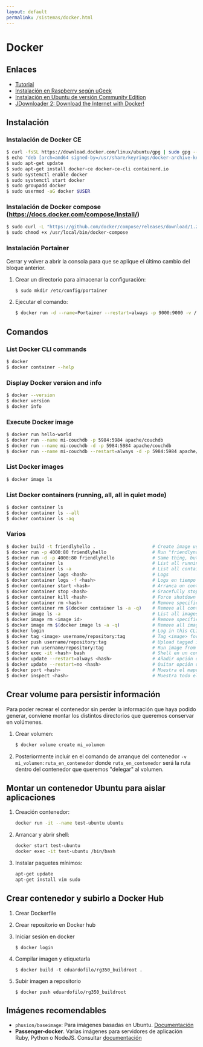 ```yaml
---
layout: default
permalink: /sistemas/docker.html
---
```


# Docker

## Enlaces

* [Tutorial](https://docs.docker.com/get-started/)
* [Instalación en Raspberry según uGeek](https://ugeek.github.io/blog/post/2019-02-03-instalar-docker-en-raspberry-pi-con-raspbian.html)
* [Instalación en Ubuntu de versión Community Edition](https://docs.docker.com/install/linux/docker-ce/ubuntu/)
* [JDownloader 2: Download the Internet with Docker!](https://dbtechreviews.com/2020/06/jdownloader-2-download-the-internet-with-docker/)

## Instalación

### Instalación de Docker CE

```bash
$ curl -fsSL https://download.docker.com/linux/ubuntu/gpg | sudo gpg --dearmor -o /usr/share/keyrings/docker-archive-keyring.gpg
$ echo "deb [arch=amd64 signed-by=/usr/share/keyrings/docker-archive-keyring.gpg] https://download.docker.com/linux/ubuntu $(lsb_release -cs) stable" | sudo tee /etc/apt/sources.list.d/docker.list > /dev/null
$ sudo apt-get update
$ sudo apt-get install docker-ce docker-ce-cli containerd.io
$ sudo systemctl enable docker
$ sudo systemctl start docker
$ sudo groupadd docker
$ sudo usermod -aG docker $USER
```

### Instalación de Docker compose (https://docs.docker.com/compose/install/)

```bash
$ sudo curl -L "https://github.com/docker/compose/releases/download/1.23.2/docker-compose-$(uname -s)-$(uname -m)" -o /usr/local/bin/docker-compose
$ sudo chmod +x /usr/local/bin/docker-compose
```

### Instalación Portainer

Cerrar y volver a abrir la consola para que se aplique el último cambio del bloque anterior.

1. Crear un directorio para almacenar la configuración:
    ```bash
    $ sudo mkdir /etc/config/portainer
    ```

2. Ejecutar el comando:
    ```bash
    $ docker run -d --name=Portainer --restart=always -p 9000:9000 -v /etc/config/portainer:/data -v /var/run/docker.sock:/var/run/docker.sock portainer/portainer
    ```

## Comandos

### List Docker CLI commands

```bash
$ docker
$ docker container --help
```

### Display Docker version and info

```bash
$ docker --version
$ docker version
$ docker info
```

### Execute Docker image

```bash
$ docker run hello-world
$ docker run --name mi-couchdb -p 5984:5984 apache/couchdb                       # Ejecución con log
$ docker run --name mi-couchdb -d -p 5984:5984 apache/couchdb                    # Ejecución sin log (modo detached)
$ docker run --name mi-couchdb --restart=always -d -p 5984:5984 apache/couchdb   # Ejecución con reinicio si se para o reinicia el servidor
```

### List Docker images

```bash
$ docker image ls
```

### List Docker containers (running, all, all in quiet mode)

```bash
$ docker container ls
$ docker container ls --all
$ docker container ls -aq
```

### Varios

```bash
$ docker build -t friendlyhello .                     # Create image using this directory's Dockerfile
$ docker run -p 4000:80 friendlyhello                 # Run "friendlyname" mapping port 4000 to 80
$ docker run -d -p 4000:80 friendlyhello              # Same thing, but in detached mode
$ docker container ls                                 # List all running containers
$ docker container ls -a                              # List all containers, even those not running
$ docker container logs <hash>                        # Logs
$ docker container logs -f <hash>                     # Logs en tiempo real
$ docker container start <hash>                       # Arranca un contenedor
$ docker container stop <hash>                        # Gracefully stop the specified container
$ docker container kill <hash>                        # Force shutdown of the specified container
$ docker container rm <hash>                          # Remove specified container from this machine
$ docker container rm $(docker container ls -a -q)    # Remove all containers
$ docker image ls -a                                  # List all images on this machine
$ docker image rm <image id>                          # Remove specified image from this machine
$ docker image rm $(docker image ls -a -q)            # Remove all images from this machine
$ docker login                                        # Log in this CLI session using your Docker credentials
$ docker tag <image> username/repository:tag          # Tag <image> for upload to registry
$ docker push username/repository:tag                 # Upload tagged image to registry
$ docker run username/repository:tag                  # Run image from a registry
$ docker exec -it <hash> bash                         # Shell en un contenedor
$ docker update --restart=always <hash>               # Añadir opción de reinicio a un contenedor que ya está creado
$ docker update --restart=no <hash>                   # Quitar opción de reinicio a un contenedor que ya está creado
$ docker port <hash>                                  # Muestra el mapeo de puertos del contenedor
$ docker inspect <hash>                               # Muestra todo el JSON con la configuración del contenedor
```

## Crear volume para persistir información

Para poder recrear el contenedor sin perder la información que haya podido generar, conviene montar los distintos directorios que queremos conservar en volúmenes.

1. Crear volumen:
    ```bash
    $ docker volume create mi_volumen
    ```

2. Posteriormente incluir en el comando de arranque del contenedor `-v mi_volumen:ruta_en_contenedor` donde `ruta_en_contenedor` será la ruta dentro del contenedor que queremos "delegar" al volumen.


## Montar un contenedor Ubuntu para aislar aplicaciones

1. Creación contenedor:

    ```bash
    docker run -it --name test-ubuntu ubuntu
    ```

2. Arrancar y abrir shell:

    ```bash
    docker start test-ubuntu
    docker exec -it test-ubuntu /bin/bash
    ```

3. Instalar paquetes mínimos:

    ```bash
    apt-get update
    apt-get install vim sudo
    ```

## Crear contenedor y subirlo a Docker Hub

1. Crear Dockerfile
2. Crear repositorio en Docker hub
3. Iniciar sesión en docker

    ```
    $ docker login
    ```

4. Compilar imagen y etiquetarla

    ```
    $ docker build -t eduardofilo/rg350_buildroot .
    ```

5. Subir imagen a repositorio

    ```
    $ docker push eduardofilo/rg350_buildroot
    ```

## Imágenes recomendables

* `phusion/baseimage`: Para imágenes basadas en Ubuntu. [Documentación](https://phusion.github.io/baseimage-docker/)
* **Passenger-docker**. Varias imágenes para servidores de aplicación Ruby, Python o NodeJS. Consultar [documentación](https://github.com/phusion/passenger-docker)
